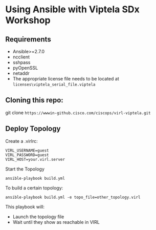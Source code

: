 # Using Ansible with Viptela SDx Workshop

## Requirements

* Ansible>=2.7.0
* ncclient
* sshpass
* pyOpenSSL
* netaddr
* The appropriate license file needs to be located at `licenses\viptela_serial_file.viptela`


## Cloning this repo:

git clone `https://wwwin-github.cisco.com/ciscops/virl-viptela.git`

## Deploy Topology

Create a .virlrc:
```
VIRL_USERNAME=guest
VIRL_PASSWORD=guest
VIRL_HOST=your.virl.server
```

Start the Topology
```
ansible-playbook build.yml
```

To build a certain topology:
```
ansible-playbook build.yml -e topo_file=other_topology.virl
```

This playbook will:
* Launch the topology file
* Wait until they show as reachable in VIRL